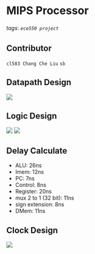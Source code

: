 # MIPS Processor
###### tags: `ece550 project`

## Contributor
`cl583 Chang Che Liu`
`sb`

## Datapath Design
![](https://i.imgur.com/xipEynA.jpg)

## Logic Design
![](https://i.imgur.com/7ZR5yiO.jpg)
![](https://i.imgur.com/y7ihsNQ.jpg)


## Delay Calculate
* ALU: 26ns
* Imem: 12ns
* PC: 7ns
* Control: 8ns
* Register: 20ns
* mux 2 to 1 (32 bit): 11ns
* sign extension: 8ns
* DMem: 11ns

## Clock Design
![](https://i.imgur.com/4NAjDZE.jpg)
